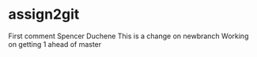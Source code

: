 # assign2git
First comment
Spencer Duchene
This is a change on newbranch
Working on getting 1 ahead of master